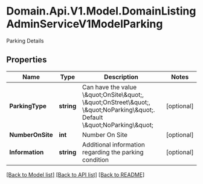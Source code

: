 # Domain.Api.V1.Model.DomainListingAdminServiceV1ModelParking
Parking Details
## Properties

Name | Type | Description | Notes
------------ | ------------- | ------------- | -------------
**ParkingType** | **string** | Can have the value \\\&quot;OnSite\\\&quot;, \\\&quot;OnStreet\\\&quot;, \\\&quot;NoParking\\\&quot;. Default \\\&quot;NoParking\\\&quot; | [optional] 
**NumberOnSite** | **int** | Number On Site | [optional] 
**Information** | **string** | Additional information regarding the parking condition | [optional] 

[[Back to Model list]](../README.md#documentation-for-models) [[Back to API list]](../README.md#documentation-for-api-endpoints) [[Back to README]](../README.md)

